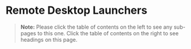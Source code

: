 [title]: # (Remote Desktop Launchers)
[tags]: # (Launcher)
[priority]: # (1000)

# Remote Desktop Launchers

> **Note:** Please click the table of contents on the left to see any sub-pages to this one. Click the table of contents on the right to see headings on this page.
